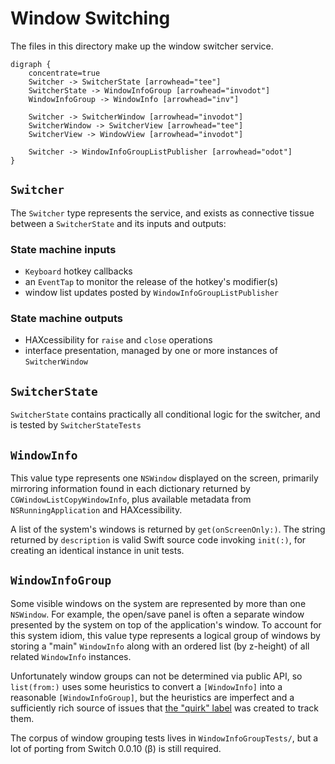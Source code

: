 #  Window Switching

The files in this directory make up the window switcher service.

``` graphviz
digraph {
	concentrate=true
	Switcher -> SwitcherState [arrowhead="tee"]
	SwitcherState -> WindowInfoGroup [arrowhead="invodot"]
	WindowInfoGroup -> WindowInfo [arrowhead="inv"]
	
	Switcher -> SwitcherWindow [arrowhead="invodot"]
	SwitcherWindow -> SwitcherView [arrowhead="tee"]
	SwitcherView -> WindowView [arrowhead="invodot"]
	
	Switcher -> WindowInfoGroupListPublisher [arrowhead="odot"]
}

```

## `Switcher`

The `Switcher` type represents the service, and exists as connective tissue between a `SwitcherState` and its inputs and outputs:

### State machine inputs

* `Keyboard` hotkey callbacks
* an `EventTap` to monitor the release of the hotkey's modifier(s)
* window list updates posted by `WindowInfoGroupListPublisher`

### State machine outputs

* HAXcessibility for `raise` and `close` operations
* interface presentation, managed by one or more instances of `SwitcherWindow`

## `SwitcherState`

`SwitcherState` contains practically all conditional logic for the switcher, and is tested by `SwitcherStateTests` 

## `WindowInfo`

This value type represents one `NSWindow` displayed on the screen, primarily mirroring information found in each dictionary returned by `CGWindowListCopyWindowInfo`, plus available metadata from `NSRunningApplication` and HAXcessibility.

A list of the system's windows is returned by `get(onScreenOnly:)`. The string returned by `description` is valid Swift source code invoking `init(:)`, for creating an identical instance in unit tests.

## `WindowInfoGroup`

Some visible windows on the system are represented by more than one `NSWindow`. For example, the open/save panel is often a separate window presented by the system on top of the application's window. To account for this system idiom, this value type represents a logical group of windows by storing a "main" `WindowInfo` along with an ordered list (by z-height) of all related `WindowInfo` instances.

Unfortunately window groups can not be determined via public API, so `list(from:)` uses some heuristics to convert a `[WindowInfo]` into a reasonable `[WindowInfoGroup]`, but the heuristics are imperfect and a sufficiently rich source of issues that [the "quirk" label](https://github.com/numist/Switch/issues?q=is%3Aissue+label%3Aquirk) was created to track them.

The corpus of window grouping tests lives in `WindowInfoGroupTests/`, but a lot of porting from Switch 0.0.10 (β) is still required.
